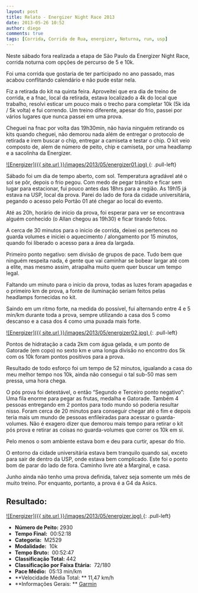 ```yaml
---
layout: post
title: Relato - Energizer Night Race 2013
date: 2013-05-26 10:52
author: diego
comments: true
tags: [Corrida, Corrida de Rua, energizer, Noturna, run, usp]
---
```

Neste sábado fora realizada a etapa de São Paulo da Energizer Night Race, corrida noturna com opções de percurso de 5 e 10k.

Foi uma corrida que gostaria de ter participado no ano passado, mas acabou conflitando calendário e não pude estar nela.

Fiz a retirada do kit na quinta feira. Aproveitei que era dia de treino de corrida, e a fnac, local da retirada, estava localizado a 4k do local que trabalho, resolvi esticar um pouco mais o trecho para completar 10k (5k ida / 5k volta) e fui correndo. Um treino diferente, apesar do frio, passei por vários lugares que nunca passei em uma prova.

Cheguei na fnac por volta das 19h30min, não havia ninguém retirando os kits quando cheguei, não demorou nada além de entregar o protocolo de retirada e irem buscar o chip, entregar a camiseta e testar o chip. O kit veio composto de, alem de número de peito, chip e camiseta, por uma headlamp e a sacolinha da Energizer.

<a href="/images/2013/05/energizer01.jpg">
![Energizer]({{ site.url }}/images/2013/05/energizer01.jpg)
</a>
{: .pull-left}

Sábado foi um dia de tempo aberto, com sol. Temperatura agradável até o sol se pôr, depois o frio pegou. Com medo de pegar trânsito e ficar sem lugar para estacionar, fui pouco antes das 18hrs para a região. As 19h15 já estava na USP, local da prova. Parei do lado de fora da cidade universitária, pegando o acesso pelo Portão 01 até chegar ao local do evento.

Até as 20h, horário de inicio da prova, foi esperar para ver se encontrava alguém conhecido (o Allan chegou as 19h30) e ficar tirando fotos.

A cerca de 30 minutos para o inicio de corrida, deixei os pertences no guarda volumes e iniciei o aquecimento / alongamento por 15 minutos, quando foi liberado o acesso para a área da largada.

Primeiro ponto negativo: sem divisão de grupos de pace. Tudo bem que ninguém respeita nada, é gente que vai caminhar se bobear largar até com a elite, mas mesmo assim, atrapalha muito quem quer buscar um tempo legal.

Faltando um minuto para o início da prova, todas as luzes foram apagadas e o primeiro km de prova, a fonte de iluminação seriam feitos pelas headlamps fornecidas no kit.

Saindo em um ritmo forte, na medida do possível, fui alternando entre 4 e 5 min/km durante toda a prova, sempre utilizando a casa dos 5 como descanso e a casa dos 4 como uma puxada mais forte.

<a href="/images/2013/05/energizer02.jpg">
![Energizer]({{ site.url }}/images/2013/05/energizer02.jpg)
</a>
{: .pull-left}

Pontos de hidratação a cada 2km com água gelada, e um ponto de Gatorade (em copo) no sexto km e uma longa divisão no encontro dos 5k com os 10k foram pontos positivos para a prova.

Resultado de todo esforço foi um tempo de 52 minutos, igualando a casa do meu melhor tempo nos 10k, ainda não consegui o tal sub-50 mas sem pressa, uma hora chega.

O pós prova foi detestável, o então “Segundo e Terceiro ponto negativo”: Uma fila enorme para pegar as frutas, medalha e Gatorade. Também 4 pessoas entregando em 2 pontos para todo mundo só poderia resultar nisso. Foram cerca de 20 minutos para conseguir chegar até o fim e depois teria mais um mundo de pessoas enfileiradas para acessar o guarda-volumes. Não é exagero dizer que demorou mais tempo para retirar o kit pós prova e retirar as coisas no guarda-volumes que correr os 10k em si.

Pelo menos o som ambiente estava bom e deu para curtir, apesar do frio.

O entorno da cidade universitária estava bem tranquilo quando sai, exceto para sair de dentro da USP, onde estava bem complicado. Este foi o ponto bom de parar do lado de fora. Caminho livre até a Marginal, e casa.

Junho ainda não tenho uma prova definida, talvez seja somente um mês de muito treino. Por enquanto, portanto, a prova é a G4 da Asics.

## Resultado:

<a href="/images/2013/05/energizer_big.jpg">
![Energizer]({{ site.url }}/images/2013/05/energizer.jpg)
</a>
{: .pull-left}

* **Número de Peito:**  2930
* **Tempo Final:**  00:52:18
* **Categoria:**  M2529
* **Modalidade:**  10k
* **Tempo Bruto:**  00:52:47
* **Classificação Total:**  442
* **Classificação por Faixa Etária:**  72/180
* **Pace Médio:**  05:13 min/km
* **Velocidade Média Total: **  11,47 km/h
* **Informações Gerais: ** <a href="http://connect.garmin.com/activity/318006390" target="_blank">Garmin</a>

